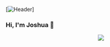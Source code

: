 [![Header](https://raw.githubusercontent.com/joshuajonme/joshuajonme/main/JoshuaCoronel.png "Header")]
### Hi, I'm Joshua 👋
<p align="center">
<a href="https://www.linkedin.com/in/joshuacoronel/">
<img src="https://img.shields.io/badge/LinkedIn-blue?style=flat&logo=linkedin&labelColor=blue">
</a>
</p>
<!--
**joshuajonme/joshuajonme** is a ✨ _special_ ✨ repository because its `README.md` (this file) appears on your GitHub profile.

Here are some ideas to get you started:

- 🔭 I’m currently working on ...
- 🌱 I’m currently learning ...
- 👯 I’m looking to collaborate on ...
- 🤔 I’m looking for help with ...
- 💬 Ask me about ...
- 📫 How to reach me: ...
- 😄 Pronouns: ...
- ⚡ Fun fact: ...
-->

## &#x1f4c8; GitHub Stats

